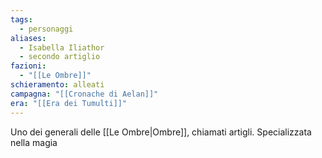 ```yaml
---
tags:
  - personaggi
aliases:
  - Isabella Iliathor
  - secondo artiglio
fazioni:
  - "[[Le Ombre]]"
schieramento: alleati
campagna: "[[Cronache di Aelan]]"
era: "[[Era dei Tumulti]]"
---
```

Uno dei generali delle [[Le Ombre|Ombre]], chiamati artigli. Specializzata nella magia